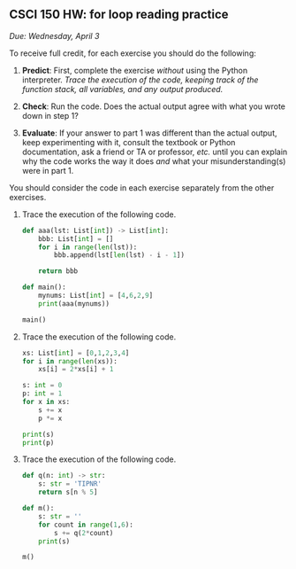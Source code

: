 CSCI 150 HW: for loop reading practice
--------------------------------------

*Due: Wednesday, April 3*

To receive full credit, for each exercise you should do the following:

1. **Predict**: First, complete the exercise *without* using the
   Python interpreter.  *Trace the execution of the code, keeping
   track of the function stack, all variables, and any output
   produced.*

2. **Check**: Run the code.  Does the actual output agree with what
   you wrote down in step 1?

3. **Evaluate**: If your answer to part 1 was different than the
   actual output, keep experimenting with it, consult the textbook or
   Python documentation, ask a friend or TA or professor, *etc.* until
   you can explain why the code works the way it does *and* what your
   misunderstanding(s) were in part 1.

You should consider the code in each exercise separately from the
other exercises.

1. Trace the execution of the following code.

    ``` python
    def aaa(lst: List[int]) -> List[int]:
        bbb: List[int] = []
        for i in range(len(lst)):
            bbb.append(lst[len(lst) - i - 1])

        return bbb

    def main():
        mynums: List[int] = [4,6,2,9]
        print(aaa(mynums))

    main()
    ```

3. Trace the execution of the following code.

    ``` python
    xs: List[int] = [0,1,2,3,4]
    for i in range(len(xs)):
        xs[i] = 2*xs[i] + 1

    s: int = 0
    p: int = 1
    for x in xs:
        s += x
        p *= x

    print(s)
    print(p)
    ```

2. Trace the execution of the following code.

    ``` python
    def q(n: int) -> str:
        s: str = 'TIPNR'
        return s[n % 5]

    def m():
        s: str = ''
        for count in range(1,6):
            s += q(2*count)
        print(s)

    m()
    ```
